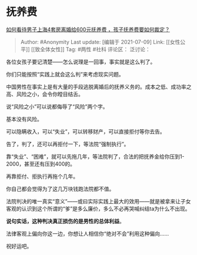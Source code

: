 # 抚养费
[如何看待男子上海4套房离婚给600元抚养费 ，孩子抚养费要如何裁定？](https://www.zhihu.com/question/470202472/answer/1981030208)

> Author: #Anonymity
> Last update: [编辑于 2021-07-09]
> Link: [[女性公平]] [[致全体女性]]
> Tag: #两性 #社科
> 评论区：
> 泛讨论：

各位女孩子要记清楚——怎么说理是一回事，事实就是这么判了。

你们只能按照“实践上就会这么判”来考虑现实问题。

中国男性在事实上是有大量的手段逃脱离婚后的抚养义务的。成本之低、成功率之高、风险之小，会令你瞠目结舌。

说“风险之小”可以说都侮辱了“风险”两个字。

基本没有风险。

可以隐瞒收入，可以“失业”，可以转移财产，可以直接拒付等你去告。

告了，判了，还可以再拒付一下，等法院“强制执行”。

靠“失业”、“困难”，就可以先拖几年，等法院判了，合法的把抚养金给你压到1-2000，甚至还有压到400的。

再靠拒付、拒执行再拖个几年。

你自己都会觉得为了这几万块钱跑法院都不值。

法院判决的唯一真实“意义”——或曰实际实践上最大的效用——就是被拿来让子女客观的认识到这个所谓的“爹”是多么廉价，多么不必再哭喊纠结ta为什么不出现。

**说句实话，这种判决真正损伤的是男性的总体利益**。

法律客观上偏向你这一边，你想让人相信你“绝对不会”利用这种偏向……

祝好运吧。
